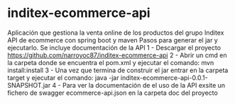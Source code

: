 # inditex-ecommerce-api
Aplicación que gestiona la venta online de los productos del grupo Inditex
API de ecommerce con spring boot y maven Pasos para generar el jar y ejecutarlo. Se incluye documentación de la API 
1 - Descargar el proyecto https://github.com/narroyoc87/inditex-ecommerce-api 
2 - Abrir un cmd en la carpeta donde se encuentra el pom.xml y ejecutar el comando: mvn install:install
3 - Una vez que termina de construir el jar entrar en la carpeta target y ejecutar el comando: java -jar inditex-ecommerce-api-0.0.1-SNAPSHOT.jar
4 - Para ver la documentación de el uso de la API exsite un fichero de swagger ecommerce-api.json en la carpeta doc del proyecto

